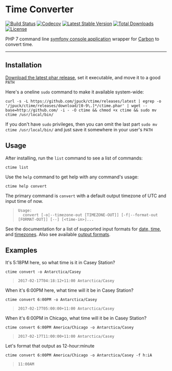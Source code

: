 # Time Converter

[![Build Status][12]][11]
[![Codecov][16]][14]
[![Latest Stable Version][7]][6]
[![Total Downloads][8]][6]
[![License][9]][6]

PHP 7 command line [symfony console application][1]
wrapper for [Carbon][18] to convert time.

----------

## Installation

[Download the latest phar release][6], set it executable,
and move it to a good `PATH`

Here's a oneline `sudo` command to make it available system-wide:

    curl -s -L https://github.com/jpuck/ctime/releases/latest | egrep -o '/jpuck/ctime/releases/download/[0-9\.]*/ctime.phar' | wget --base=http://github.com/ -i - -O ctime && chmod +x ctime && sudo mv ctime /usr/local/bin/

If you don't have `sudo` privileges, then you can omit the last part
`sudo mv ctime /usr/local/bin/` and just save it somewhere in your user's `PATH`

## Usage

After installing, run the `list` command to see a list of commands:

    ctime list

Use the `help` command to get help with any command's usage:

    ctime help convert

The primary command is `convert` with a default output timezone of UTC and
input time of now.

>     Usage:
>       convert [-o|--timezone-out [TIMEZONE-OUT]] [-f|--format-out [FORMAT-OUT]] [--] [<time-in>]...

See the documentation for a list of supported input formats for
[date, time][19], and [timezones][17]. Also see available [output formats][20].

## Examples

It's 5:18PM here, so what time is it in Casey Station?

    ctime convert -o Antarctica/Casey

>     2017-02-17T04:18:12+11:00 Antarctica/Casey

When it's 6:00PM here, what time will it be in Casey Station?

    ctime convert 6:00PM -o Antarctica/Casey

>     2017-02-17T05:00:00+11:00 Antarctica/Casey

When it's 6:00PM in Chicago, what time will it be in Casey Station?

    ctime convert 6:00PM America/Chicago -o Antarctica/Casey

>     2017-02-17T11:00:00+11:00 Antarctica/Casey

Let's format that output as 12-hour:minute

    ctime convert 6:00PM America/Chicago -o Antarctica/Casey -f h:iA

>     11:00AM

[1]:http://symfony.com/doc/current/components/console.html
[6]:https://github.com/jpuck/ctime/releases/latest
[7]:https://poser.pugx.org/jpuck/ctime/v/stable
[8]:https://img.shields.io/github/downloads/jpuck/ctime/total.svg
[9]:https://poser.pugx.org/jpuck/ctime/license
[11]:https://travis-ci.org/jpuck/ctime
[12]:https://travis-ci.org/jpuck/ctime.svg?branch=master
[14]:https://codecov.io/gh/jpuck/ctime/branch/master
[16]:https://img.shields.io/codecov/c/github/jpuck/ctime/master.svg
[17]:http://php.net/manual/en/timezones.php
[18]:http://carbon.nesbot.com/
[19]:http://php.net/manual/en/datetime.formats.php
[20]:http://php.net/manual/en/function.date.php#refsect1-function.date-parameters
